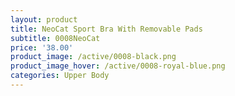 ```yaml
---
layout: product
title: NeoCat Sport Bra With Removable Pads
subtitle: 0008NeoCat 
price: '38.00'
product_image: /active/0008-black.png
product_image_hover: /active/0008-royal-blue.png
categories: Upper Body
---
```


